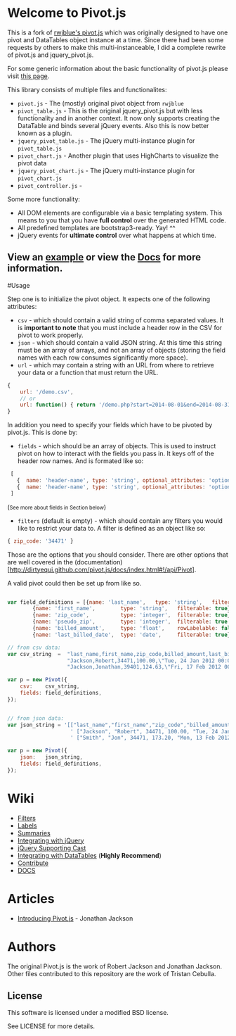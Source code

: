 # Welcome to Pivot.js

This is a fork of [rwjblue's pivot.js](http://rwjblue.github.com/pivot.js/) which was originally designed to have one pivot and DataTables object instance at a time.
Since there had been some requests by others to make this multi-instanceable, I did a complete rewrite of pivot.js and jquery_pivot.js.

For some generic information about the basic functionality of pivot.js please visit [this page](http://rwjblue.github.com/pivot.js/).

This library consists of multiple files and functionalites:

* `pivot.js` - The (mostly) original pivot object from `rwjblue`
* `pivot_table.js` - This is the original jquery_pivot.js but with less functionality and in another context.
  It now only supports creating the DataTable and binds several jQuery events.
  Also this is now better known as a plugin.
* `jquery_pivot_table.js` - The jQuery multi-instance plugin for `pivot_table.js`
* `pivot_chart.js` - Another plugin that uses HighCharts to visualize the pivot data
* `jquery_pivot_chart.js` - The jQuery multi-instance plugin for `pivot_chart.js`
* `pivot_controller.js` - 

Some more functionality:

 * All DOM elements are configurable via a basic templating system.
   This means to you that you have __full control__ over the generated HTML code.
 * All predefined templates are bootstrap3-ready. Yay! ^^
 * jQuery events for __ultimate control__ over what happens at which time.

## View an [example](http://dirtyequi.github.com/pivot.js/) or view the [Docs](http://dirtyequi.github.com/pivot.js/docs/index.html#!/api/Pivot) for more information.

#Usage

Step one is to initialize the pivot object.  It expects one of the following attributes:

* `csv` - which should contain a valid string of comma separated values.  It is
  __important to note__ that you must include a header row in the CSV for pivot
  to work properly.
* `json` - which should contain a valid JSON string. At this time this string
  must be an array of arrays, and not an array of objects (storing the field
  names with each row consumes significantly more space).
* `url` - which may contain a string with an URL from where to retrieve your
  data or a function that must return the URL.

```javascript
{
	url: '/demo.csv',
	// or
	url: function() { return '/demo.php?start=2014-08-01&end=2014-08-31'; },
}
```	  

In addition you need to specify your fields which have to be pivoted by pivot.js.
This is done by:

* `fields` - which should be an array of objects.  This is used to instruct
  pivot on how to interact with the fields you pass in.  It keys off of the
  header row names.  And is formated like so:

```javascript
 [
   {  name: 'header-name', type: 'string', optional_attributes: 'optional field' },
   {  name: 'header-name', type: 'string', optional_attributes: 'optional field' }
 ]

```
(<small>See more about fields in Section below</small>)

* `filters` (default is empty) - which should contain any filters you would like to restrict your data to.  A filter is defined as an object like so:

```javascript
{ zip_code: '34471' }

```

Those are the options that you should consider.
There are other options that are well covered in the (documentation)[http://dirtyequi.github.com/pivot.js/docs/index.html#!/api/Pivot].

A valid pivot could then be set up from like so.

```javascript

var field_definitions = [{name: 'last_name',   type: 'string',   filterable: true},
        {name: 'first_name',        type: 'string',   filterable: true},
        {name: 'zip_code',          type: 'integer',  filterable: true},
        {name: 'pseudo_zip',        type: 'integer',  filterable: true },
        {name: 'billed_amount',     type: 'float',    rowLabelable: false},
        {name: 'last_billed_date',  type: 'date',     filterable: true}

// from csv data:
var csv_string  =  "last_name,first_name,zip_code,billed_amount,last_billed_date\n" +
                   "Jackson,Robert,34471,100.00,\"Tue, 24 Jan 2012 00:00:00 +0000\"\n" +
                   "Jackson,Jonathan,39401,124.63,\"Fri, 17 Feb 2012 00:00:00 +0000\""

var p = new Pivot({
	csv: 	csv_string,
	fields:	field_definitions,
});


// from json data:
var json_string = '[["last_name","first_name","zip_code","billed_amount","last_billed_date"],' +
                    ' ["Jackson", "Robert", 34471, 100.00, "Tue, 24 Jan 2012 00:00:00 +0000"],' +
                    ' ["Smith", "Jon", 34471, 173.20, "Mon, 13 Feb 2012 00:00:00 +0000"]]'

var p = new Pivot({
	json: 	json_string,
	fields:	field_definitions,
});
```

# Wiki

* [Filters](https://github.com/rwjblue/pivot.js/wiki/Filters)
* [Labels](https://github.com/rwjblue/pivot.js/wiki/Labels)
* [Summaries](https://github.com/rwjblue/pivot.js/wiki/Summaries)
* [Integrating with jQuery](https://github.com/rwjblue/pivot.js/wiki/Integrating-with-jQuery)
* [jQuery Supporting Cast](https://github.com/rwjblue/pivot.js/wiki/jQuery_pivot-Supporting-Cast)
* [Integrating with DataTables](https://github.com/rwjblue/pivot.js/wiki/Integrating-with-Datatables)  (__Highly Recommend__)
* [Contribute](https://github.com/rwjblue/pivot.js/wiki/Contributing)
* [DOCS](http://rwjblue.github.com/pivot.js/docs/index.html#!/api/Pivot)

# Articles

* [Introducing Pivot.js](http://jonathan-jackson.net/2012/04/10/introducing-pivotjs) - Jonathan Jackson

# Authors

The original Pivot.js is the work of Robert Jackson and Jonathan Jackson.
Other files contributed to this repository are the work of Tristan Cebulla.

## License

This software is licensed under a modified BSD license.

See LICENSE for more details.